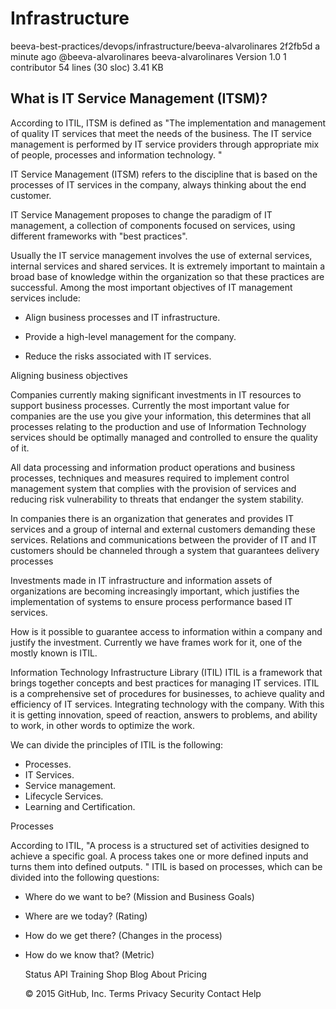 Infrastructure
==============


beeva-best-practices/devops/infrastructure/beeva-alvarolinares
2f2fb5d a minute ago
@beeva-alvarolinares beeva-alvarolinares Version 1.0
1 contributor
54 lines (30 sloc) 3.41 KB

## What is IT Service Management (ITSM)?

According to ITIL, ITSM is defined as "The implementation and management of quality IT services that meet the needs of the business. The IT service management is performed by IT service providers through appropriate mix of people, processes and information technology. "

IT Service Management (ITSM) refers to the discipline that is based on the processes of IT services in the company, always thinking about the end customer.

IT Service Management proposes to change the paradigm of IT management, a collection of components focused on services, using different frameworks with "best practices".

Usually the IT service management involves the use of external services, internal services and shared services. It is extremely important to maintain a broad base of knowledge within the organization so that these practices are successful.
Among the most important objectives of IT management services include:

- Align business processes and IT infrastructure.

- Provide a high-level management for the company.

- Reduce the risks associated with IT services.


Aligning business objectives

Companies currently making significant investments in IT resources to support business processes. Currently the most important value for companies are the use you give your information, this determines that all processes relating to the production and use of Information Technology services should be optimally managed and controlled to ensure the quality of it.

All data processing and information product operations and business processes, techniques and measures required to implement control management system that complies with the provision of services and reducing risk vulnerability to threats that endanger the system stability.

In companies there is an organization that generates and provides IT services and a group of internal and external customers demanding these services. Relations and communications between the provider of IT and IT customers should be channeled through a system that guarantees delivery processes

Investments made in IT infrastructure and information assets of organizations are becoming increasingly important, which justifies the implementation of systems to ensure process performance based IT services.

How is it possible to guarantee access to information within a company and justify the investment. Currently we have frames work for it, one of the mostly known is ITIL.

Information Technology Infrastructure Library (ITIL)
ITIL is a framework that brings together concepts and best practices for managing IT services. ITIL is a comprehensive set of procedures for businesses, to achieve quality and efficiency of IT services. Integrating technology with the company. With this it is getting innovation, speed of reaction, answers to problems, and ability to work, in other words to optimize the work.

We can divide the principles of ITIL is the following:
- Processes.
- IT Services.
- Service management.
- Lifecycle Services.
- Learning and Certification.


Processes

According to ITIL, "A process is a structured set of activities designed to achieve a specific goal. A process takes one or more defined inputs and turns them into defined outputs. "
ITIL is based on processes, which can be divided into the following questions:

- Where do we want to be? (Mission and Business Goals)

- Where are we today? (Rating)

- How do we get there? (Changes in the process)

- How do we know that? (Metric)

    Status API Training Shop Blog About Pricing 

    © 2015 GitHub, Inc. Terms Privacy Security Contact Help 


